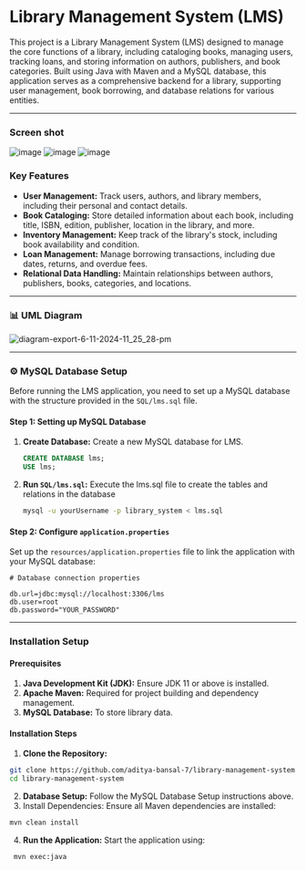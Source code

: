 # Library Management System (LMS)


This project is a Library Management System (LMS) designed to manage the core functions of a library, including cataloging books, managing users, tracking loans, and storing information on authors, publishers, and book categories. Built using Java with Maven and a MySQL database, this application serves as a comprehensive backend for a library, supporting user management, book borrowing, and database relations for various entities.

---

### Screen shot
![image](https://github.com/user-attachments/assets/42fec7ae-5bc3-4cc6-82d8-468593f2f5fa)
![image](https://github.com/user-attachments/assets/3a9db534-2054-452f-aecf-e653c32e903f)
![image](https://github.com/user-attachments/assets/2c7a6e97-6e99-41c9-9094-0aa9fc083df3)

### Key Features

- **User Management:** Track users, authors, and library members, including their personal and contact details.
- **Book Cataloging:** Store detailed information about each book, including title, ISBN, edition, publisher, location in the library, and more.
- **Inventory Management:** Keep track of the library's stock, including book availability and condition.
- **Loan Management:** Manage borrowing transactions, including due dates, returns, and overdue fees.
- **Relational Data Handling:** Maintain relationships between authors, publishers, books, categories, and locations.

---

### 📊 UML Diagram

![diagram-export-6-11-2024-11_25_28-pm](https://github.com/user-attachments/assets/6cc5806e-3766-4e3e-8fcf-44b0feae5a9f)

---

### ⚙️ MySQL Database Setup
Before running the LMS application, you need to set up a MySQL database with the structure provided in the `SQL/lms.sql` file.

#### Step 1: Setting up MySQL Database
1. **Create Database:** Create a new MySQL database for LMS.
    ```sql
    CREATE DATABASE lms;
    USE lms;
    ```
2. **Run `SQL/lms.sql`:** Execute the lms.sql file to create the tables and relations in the database
    ```bash
    mysql -u yourUsername -p library_system < lms.sql
    ```
    
 #### Step 2: Configure `application.properties`
 Set up the `resources/application.properties` file to link the application with your MySQL database:
 ```properties
# Database connection properties

db.url=jdbc:mysql://localhost:3306/lms
db.user=root
db.password="YOUR_PASSWORD"
```

---

### Installation Setup

#### Prerequisites
1. **Java Development Kit (JDK):** Ensure JDK 11 or above is installed.
2. **Apache Maven:** Required for project building and dependency management.
3. **MySQL Database:** To store library data.

#### Installation Steps

1. **Clone the Repository:**
  ```bash
  git clone https://github.com/aditya-bansal-7/library-management-system
  cd library-management-system
  ```
2. **Database Setup:** Follow the MySQL Database Setup instructions above.
3. Install Dependencies: Ensure all Maven dependencies are installed:
  ```bash
  mvn clean install
  ```
4. **Run the Application:** Start the application using:
 ```bash
  mvn exec:java
  ```
